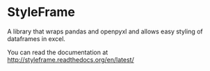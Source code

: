 # StyleFrame
A library that wraps pandas and openpyxl and allows easy styling of dataframes in excel.

You can read the documentation at http://styleframe.readthedocs.org/en/latest/
